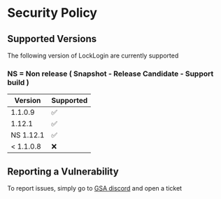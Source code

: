 # Security Policy

## Supported Versions

The following version of LockLogin are
currently supported

### NS = Non release ( Snapshot - Release Candidate - Support build )

|     Version     |         Supported        |
| ----------------|--------------------------|
|     1.1.0.9     | :white_check_mark:       |
|     1.12.1      | :white_check_mark:       |
|     NS 1.12.1   | :white_check_mark:       |
|     < 1.1.0.8   | :x:                      |

## Reporting a Vulnerability

To report issues, simply go to [GSA discord](https://discord.gg/jRFfsdxnJR) and open a ticket
